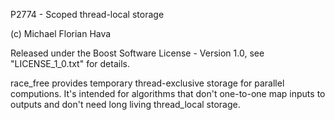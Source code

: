 P2774 - Scoped thread-local storage

(c) Michael Florian Hava

Released under the Boost Software License - Version 1.0, see "LICENSE_1_0.txt" for details.


race_free provides temporary thread-exclusive storage for parallel computions. It's intended for algorithms that don't one-to-one map inputs to outputs and don't need long living thread_local storage.
